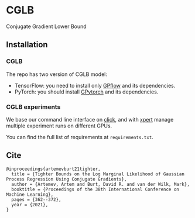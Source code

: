 # CGLB

Conjugate Gradient Lower Bound


## Installation

### CGLB

The repo has two version of CGLB model:

* TensorFlow: you need to install only [GPflow](https://github.com/GPflow/GPflow#installation) and its dependencies.
* PyTorch: you should install [GPytorch](https://github.com/cornellius-gp/gpytorch#installation) and its dependencies.

### CGLB experiments

We base our command line interface on [click](https://pypi.org/project/click), and with [xpert](https://github.com/awav/xpert) manage multiple experiment runs on different GPUs.

You can find the full list of requirements at `requirements.txt`.


## Cite

```
@inproceedings{artemevburt21tighter,
  title = {Tighter Bounds on the Log Marginal Likelihood of Gaussian Process Regression Using Conjugate Gradients},
  author = {Artemev, Artem and Burt, David R. and van der Wilk, Mark},
  booktitle = {Proceedings of the 38th International Conference on Machine Learning},
  pages = {362--372},
  year = {2021},
}
```